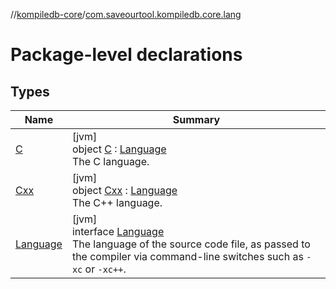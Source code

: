 //[kompiledb-core](../../index.md)/[com.saveourtool.kompiledb.core.lang](index.md)

# Package-level declarations

## Types

| Name | Summary |
|---|---|
| [C](-c/index.md) | [jvm]<br>object [C](-c/index.md) : [Language](-language/index.md)<br>The C language. |
| [Cxx](-cxx/index.md) | [jvm]<br>object [Cxx](-cxx/index.md) : [Language](-language/index.md)<br>The C++ language. |
| [Language](-language/index.md) | [jvm]<br>interface [Language](-language/index.md)<br>The language of the source code file, as passed to the compiler via command-line switches such as `-xc` or `-xc++`. |
